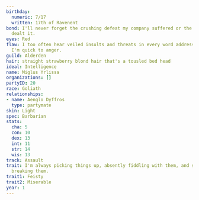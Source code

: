 ```yaml
---
birthday:
  numeric: 7/17
  written: 17th of Ravenent
bond: I'll never forget the crushing defeat my company suffered or the enemies who
  dealt it.
eyes: Red
flaw: I too often hear veiled insults and threats in every word addressed to me, and
  I'm quick to anger.
guild: Alderden
hair: straight strawberry blond hair that's a tousled bed head
ideal: Intelligence
name: Miglus Yrlissa
organizations: []
partyID: 20
race: Goliath
relationships:
- name: Aenglo Dyffros
  type: partymate
skin: Light
spec: Barbarian
stats:
  cha: 5
  con: 10
  dex: 13
  int: 11
  str: 14
  wis: 13
track: Assault
trait: I'm always picking things up, absently fiddling with them, and sometimes accidentally
  breaking them.
trait1: Feisty
trait2: Miserable
year: 1
---
```

